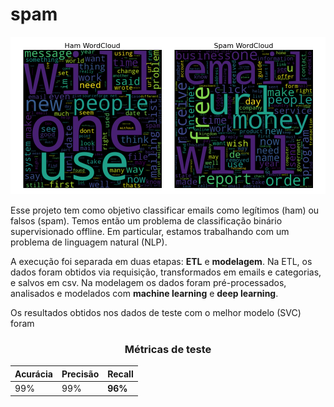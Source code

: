 # spam

<div align="center">
  
![wordcloud](img/header.png)
  
</div>

Esse projeto tem como objetivo classificar emails como legítimos (ham) ou falsos (spam). Temos então um problema de classificação binário supervisionado offline. Em particular, estamos trabalhando com um problema de linguagem natural (NLP).

A execução foi separada em duas etapas: **ETL** e **modelagem**. Na ETL, os dados foram obtidos via requisição, transformados em emails e categorias, e salvos em csv. Na modelagem os dados foram pré-processados, analisados e modelados com **machine learning** e **deep learning**.

Os resultados obtidos nos dados de teste com o melhor modelo (SVC) foram

<div align="center">

### Métricas de teste

Acurácia   | **Precisão** | Recall
---------  | -------- | ------ |
99%      | 99%    | **96%** 

</div>
